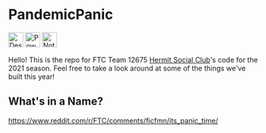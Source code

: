 # PandemicPanic

<!-- These are image tags so that heights are consistent -->
<img src="https://forthebadge.com/images/badges/designed-in-ms-paint.svg" alt="Designed in MSPaint" height=30px /> <img src="https://forthebadge.com/images/badges/powered-by-black-magic.svg" alt="Powered by Black Magic" height=30px /> <img src="http://img.shields.io/static/v1?label=Not&message=Gluten%20Free&style=for-the-badge&labelColor=3bbffc&color=3c9ad5"  alt="Not Gluten Free" height=30px />

Hello! This is the repo for FTC Team 12675 [Hermit Social Club](https://hermitsocialclub.org/)'s code for the 2021 season.
Feel free to take a look around at some of the things we've built this year!

## What's in a Name?
https://www.reddit.com/r/FTC/comments/fjcfmn/its_panic_time/
